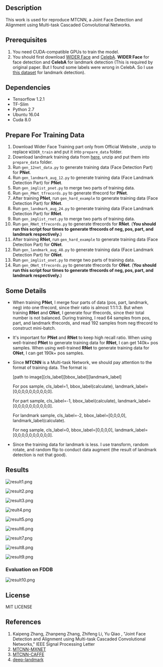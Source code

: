 ## Description
This work is used for reproduce MTCNN, a Joint Face Detection and Alignment using Multi-task Cascaded Convolutional Networks.

## Prerequisites
1. You need CUDA-compatible GPUs to train the model.
2. You should first download [WIDER Face](http://mmlab.ie.cuhk.edu.hk/projects/WIDERFace/) and [CelebA](http://mmlab.ie.cuhk.edu.hk/projects/CelebA.html). **WIDER Face** for face detection and **CelebA** for landmark detection (This is required by original paper. But I found some labels were wrong in CelebA. So I use [this dataset](http://mmlab.ie.cuhk.edu.hk/archive/CNN_FacePoint.htm) for landmark detection).

## Dependencies
* Tensorflow 1.2.1
* TF-Slim
* Python 2.7
* Ubuntu 16.04
* Cuda 8.0

## Prepare For Training Data
1. Download Wider Face Training part only from Official Website , unzip to replace `WIDER_train` and put it into `prepare_data` folder.
2. Download landmark training data from [here](http://mmlab.ie.cuhk.edu.hk/archive/CNN_FacePoint.htm), unzip and put them into `prepare_data` folder.
3. Run `gen_12net_data.py` to generate training data (Face Detection Part) for **PNet**.
4. Run `gen_landmark_aug_12.py` to generate training data (Face Landmark Detection Part) for **PNet**.
5. Run `gen_imglist_pnet.py` to merge two parts of training data.
6. Run `gen_PNet_tfrecords.py` to generate tfrecord for **PNet**.
7. After training **PNet**, run `gen_hard_example` to generate training data (Face Detection Part) for **RNet**.
8. Run `gen_landmark_aug_24.py` to generate training data (Face Landmark Detection Part) for **RNet**.
9. Run `gen_imglist_rnet.py` to merge two parts of training data.
10. Run `gen_RNet_tfrecords.py` to generate tfrecords for **RNet**. (**You should run this script four times to generate tfrecords of neg, pos, part, and landmark respectively.**)
11. After training **RNet**, run `gen_hard_example` to generate training data (Face Detection Part) for **ONet**.
12. Run `gen_landmark_aug_48.py` to generate training data (Face Landmark Detection Part) for **ONet**.
13. Run `gen_imglist_onet.py` to merge two parts of training data.
14. Run `gen_ONet_tfrecords.py` to generate tfrecords for **ONet**. (**You should run this script four times to generate tfrecords of neg, pos, part, and landmark respectively.**)

## Some Details
* When training **PNet**, I merge four parts of data (pos, part, landmark, neg) into one tfrecord, since their ratio is almost 1:1:1:3. But when training **RNet** and **ONet**, I generate four tfrecords, since their total number is not balanced. During training, I read 64 samples from pos, part, and landmark tfrecords, and read 192 samples from neg tfrecord to construct mini-batch.
* It's important for **PNet** and **RNet** to keep high recall ratio. When using well-trained **PNet** to generate training data for **RNet**, I can get 140k+ pos samples. When using well-trained **RNet** to generate training data for **ONet**, I can get 190k+ pos samples.
* Since **MTCNN** is a Multi-task Network, we should pay attention to the format of training data. The format is:
 
  [path to image][cls_label][bbox_label][landmark_label]
  
  For pos sample, cls_label=1, bbox_label(calculate), landmark_label=[0,0,0,0,0,0,0,0,0,0].

  For part sample, cls_label=-1, bbox_label(calculate), landmark_label=[0,0,0,0,0,0,0,0,0,0].
  
  For landmark sample, cls_label=-2, bbox_label=[0,0,0,0], landmark_label(calculate).  
  
  For neg sample, cls_label=0, bbox_label=[0,0,0,0], landmark_label=[0,0,0,0,0,0,0,0,0,0].  

* Since the training data for landmark is less. I use transform, random rotate, and random flip to conduct data augment (the result of landmark detection is not that good).

## Results

![result1.png](https://i.loli.net/2017/08/30/59a6b65b3f5e1.png)

![result2.png](https://i.loli.net/2017/08/30/59a6b6b4efcb1.png)

![result3.png](https://i.loli.net/2017/08/30/59a6b6f7c144d.png)

![reult4.png](https://i.loli.net/2017/08/30/59a6b72b38b09.png)

![result5.png](https://i.loli.net/2017/08/30/59a6b76445344.png)

![result6.png](https://i.loli.net/2017/08/30/59a6b79d5b9c7.png)

![result7.png](https://i.loli.net/2017/08/30/59a6b7d82b97c.png)

![result8.png](https://i.loli.net/2017/08/30/59a6b7ffad3e2.png)

![result9.png](https://i.loli.net/2017/08/30/59a6b843db715.png)

### Evaluation on FDDB
![result10.png](https://i.loli.net/2017/08/30/59a6b875f1792.png)

## License
MIT LICENSE

## References
1. Kaipeng Zhang, Zhanpeng Zhang, Zhifeng Li, Yu Qiao , "Joint Face Detection and Alignment using Multi-task Cascaded Convolutional Networks," IEEE Signal Processing Letter
2. [MTCNN-MXNET](https://github.com/Seanlinx/mtcnn)
3. [MTCNN-CAFFE](https://github.com/CongWeilin/mtcnn-caffe)
4. [deep-landmark](https://github.com/luoyetx/deep-landmark)
